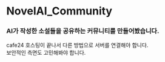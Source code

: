 # NovelAI_Community
### AI가 작성한 소설들을 공유하는 커뮤니티를 만들어봤습니다.
cafe24 호스팅이 끝나서 다른 방법으로 서버를 연결해야 합니다.\
보안적인 측면도 고민해봐야 합니다.
